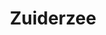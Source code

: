 ---
title: Zuiderzee
description: Fantastisch natuurroute waar je volop geniet van rust en ruimte.
tijd: ± 3 uur
route_url: >-
  https://www.google.com/maps/d/edit?mid=1yIqwIAI0MFq6uuyk_i-3vYA8qXUKjBFr&amp;z=11
omgeving:
  - bolsward
  - makkum
  - allingawier
  - tjerkwerd
prijs: 165
sloepen:
  - petter
  - sloepen/beenakker.md
---